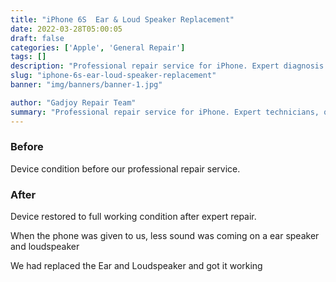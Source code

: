 ```yaml
---
title: "iPhone 6S  Ear & Loud Speaker Replacement"
date: 2022-03-28T05:00:05
draft: false
categories: ['Apple', 'General Repair']
tags: []
description: "Professional repair service for iPhone. Expert diagnosis and quality repairs in Bangalore."
slug: "iphone-6s-ear-loud-speaker-replacement"
banner: "img/banners/banner-1.jpg"

author: "Gadjoy Repair Team"
summary: "Professional repair service for iPhone. Expert technicians, quality parts, warranty included."
---
```


### Before

Device condition before our professional repair service.

### After

Device restored to full working condition after expert repair.

When the phone was given to us, less sound was coming on a ear speaker and loudspeaker

We had replaced the Ear and Loudspeaker and got it working